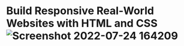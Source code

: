 # Build Responsive Real-World Websites with HTML and CSS![Screenshot 2022-07-24 164209](https://user-images.githubusercontent.com/109869150/180652158-cab5cc93-f617-4f43-8878-dcfada6e8a50.png)
